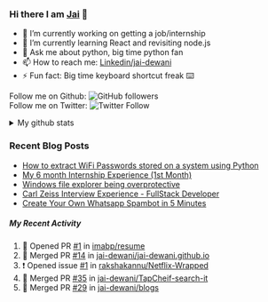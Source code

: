 
### Hi there I am [Jai](https://jaid.tech) 👋

- 🔭 I’m currently working on getting a job/internship
- 🌱 I’m currently learning React and revisiting node.js
- 💬 Ask me about python, big time python fan 
- 📫 How to reach me: [Linkedin/jai-dewani](https://www.linkedin.com/in/jai-dewani)
- ⚡ Fun fact: Big time keyboard shortcut freak :keyboard:

Follow me on Github: ![GitHub followers](https://img.shields.io/github/followers/jai-dewani?label=Follow&style=social)  
Follow me on Twitter: ![Twitter Follow](https://img.shields.io/twitter/follow/jai_dewani?label=Follow&style=social)  

<details>
  <summary>My github stats</summary>
  &nbsp;&nbsp;&nbsp;&nbsp;<img src="https://github-readme-stats.vercel.app/api?username=jai-dewani">
</details>  

### Recent Blog Posts
<!-- BLOG-POST-LIST:START -->
- [How to extract WiFi Passwords stored on a system using Python](https://jai-dewani.github.io/blogs/extract-wifi-passwords/)
- [My 6 month Internship Experience (1st Month)](https://jai-dewani.github.io/blogs/my-internship-experience-1/)
- [Windows file explorer being overprotective](https://jai-dewani.github.io/blogs/windows-file-structure/)
- [Carl Zeiss Interview Experience - FullStack Developer](https://jai-dewani.github.io/blogs/carl-zeiss-interview-experience/)
- [Create Your Own Whatsapp Spambot in 5 Minutes](https://jai-dewani.github.io/blogs/automate-whatsapp/)
<!-- BLOG-POST-LIST:END -->

##### My Recent Activity
<!--START_SECTION:activity-->
1. 💪 Opened PR [#1](https://github.com/imabp/resume/pull/1) in [imabp/resume](https://github.com/imabp/resume)
2. 🎉 Merged PR [#14](https://github.com/jai-dewani/jai-dewani.github.io/pull/14) in [jai-dewani/jai-dewani.github.io](https://github.com/jai-dewani/jai-dewani.github.io)
3. ❗️ Opened issue [#1](https://github.com/rakshakannu/Netflix-Wrapped/issues/1) in [rakshakannu/Netflix-Wrapped](https://github.com/rakshakannu/Netflix-Wrapped)
4. 🎉 Merged PR [#35](https://github.com/jai-dewani/TapCheif-search-it/pull/35) in [jai-dewani/TapCheif-search-it](https://github.com/jai-dewani/TapCheif-search-it)
5. 🎉 Merged PR [#29](https://github.com/jai-dewani/blogs/pull/29) in [jai-dewani/blogs](https://github.com/jai-dewani/blogs)
<!--END_SECTION:activity-->
